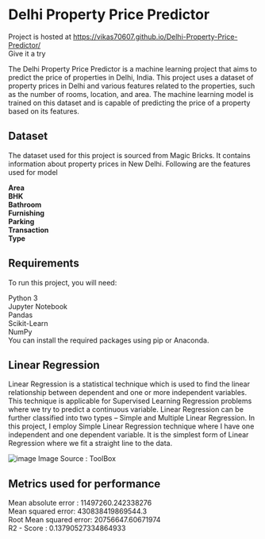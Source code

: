 # Delhi Property Price Predictor

Project is hosted at https://vikas70607.github.io/Delhi-Property-Price-Predictor/ <br>
Give it a try <br>

The Delhi Property Price Predictor is a machine learning project that aims to predict the price of properties in Delhi, India. This project uses a dataset of property prices in Delhi and various features related to the properties, such as the number of rooms, location, and area. The machine learning model is trained on this dataset and is capable of predicting the price of a property based on its features.

## Dataset
The dataset used for this project is sourced from Magic Bricks. It contains information about property prices in New Delhi. Following are the features used for model

<b>Area</b><br>
<b>BHK</b><br>
<b>Bathroom</b><br>
<b>Furnishing</b><br>
<b>Parking</b><br>
<b>Transaction</b><br>
<b>Type</b><br>

## Requirements
To run this project, you will need:<br>

Python 3<br>
Jupyter Notebook<br>
Pandas<br>
Scikit-Learn<br>
NumPy<br>
You can install the required packages using pip or Anaconda.
 
## Linear Regression

Linear Regression is a statistical technique which is used to find the linear relationship between dependent and one or more independent variables. This technique is applicable for Supervised Learning Regression problems where we try to predict a continuous variable.
Linear Regression can be further classified into two types – Simple and Multiple Linear Regression. In this project, I employ Simple Linear Regression technique where I have one independent and one dependent variable. It is the simplest form of Linear Regression where we fit a straight line to the data.<br>

![image](https://user-images.githubusercontent.com/97907750/225386568-276b1ef3-df21-4c8b-bf77-9a94e1a6d034.png)
Image Source : ToolBox

## Metrics used for performance

Mean absolute error : 11497260.242338276<br>
Mean squared error: 430838419869544.3<br>
Root Mean squared error: 20756647.60671974<br>
R2 - Score : 0.13790527334864933<br>


